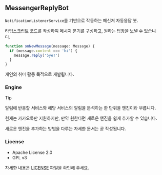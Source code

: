 ## MessengerReplyBot

`NotificationListenerService`를 기반으로 작동하는 메신저 자동응답 봇.

타입스크립트 코드를 작성하여 메시지 분기를 구성하고, 원하는 답장을 보낼 수 있습니다.

```typescript
function onNewMessage(message: Message) {
  if (message.content === 'hi') {
    message.reply('bye!')
  }
}
```

개인의 취미 활동 목적으로 개발됩니다.

### Engine

> [!TIP]
> 알림에 반응할 서비스와 해당 서비스의 알림을 분석하는 한 단위을 엔진이라 부릅니다.

현재는 카카오톡만 지원하지만, 만약 원한다면 새로운 엔진을 쉽게 추가할 수 있습니다.

새로운 엔진을 추가하는 방법을 다루는 자세한 문서는 곧 작성됩니다.

### License

- Apache License 2.0
- GPL v3

자세한 내용은 [LICENSE](LICENSE) 파일을 확인해 주세요.
